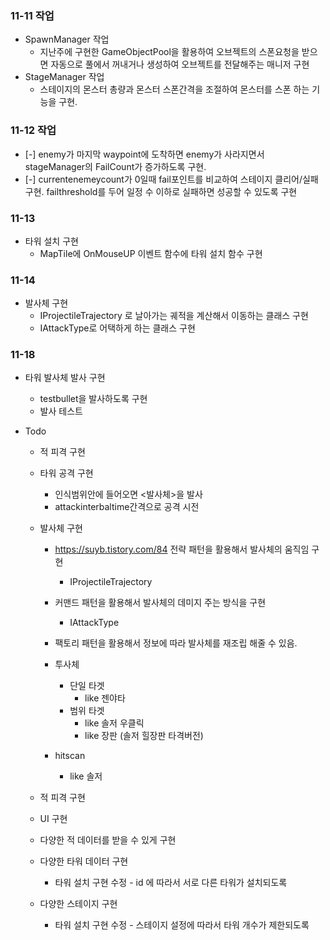 ### 11-11 작업
- SpawnManager 작업
    - 지난주에 구현한 GameObjectPool을 활용하여 오브젝트의 스폰요청을 받으면 자동으로 풀에서 꺼내거나 생성하여 오브젝트를 전달해주는 매니저 구현
- StageManager 작업
    - 스테이지의 몬스터 총량과 몬스터 스폰간격을 조절하여 몬스터를 스폰 하는 기능을 구현.

### 11-12 작업
- [-] enemy가 마지막 waypoint에 도착하면 enemy가 사라지면서 stageManager의 FailCount가 증가하도록 구현.  
- [-] currentenemeycount가 0일때 fail포인트를 비교하여 스테이지 클리어/실패 구현. failthreshold를 두어 일정 수 이하로 실패하면 성공할 수 있도록 구현 

### 11-13 
- 타워 설치 구현
    - MapTile에 OnMouseUP 이벤트 함수에 타워 설치 함수 구현
    
### 11-14
- 발사체 구현
    - IProjectileTrajectory 로 날아가는 궤적을 계산해서 이동하는 클래스 구현
    - IAttackType로 어택하게 하는 클래스 구현

### 11-18
- 타워 발사체 발사 구현
    - testbullet을 발사하도록 구현
    - 발사 테스트



- Todo  
    - 적 피격 구현
    
    - 타워 공격 구현
        - 인식범위안에 들어오면 <발사체>을 발사
        - attackinterbaltime간격으로 공격 시전
    - 발사체 구현
        - https://suyb.tistory.com/84 전략 패턴을 활용해서 발사체의 움직임 구현
            - IProjectileTrajectory
        - 커맨드 패턴을 활용해서 발사체의 데미지 주는 방식을 구현
            - IAttackType
        - 팩토리 패턴을 활용해서 정보에 따라 발사체를 재조립 해줄 수 있음.

        - 투사체
            - 단일 타겟
                - like 젠야타
            - 범위 타겟
                - like 솔저 우클릭
                - like 장판 (솔저 힐장판 타격버전)
        - hitscan
            - like 솔저
    - 적 피격 구현

    - UI 구현

    - 다양한 적 데이터를 받을 수 있게 구현
    - 다양한 타워 데이터 구현
        - 타워 설치 구현 수정 - id 에 따라서 서로 다른 타워가 설치되도록
    - 다양한 스테이지 구현
        - 타워 설치 구현 수정 - 스테이지 설정에 따라서 타워 개수가 제한되도록